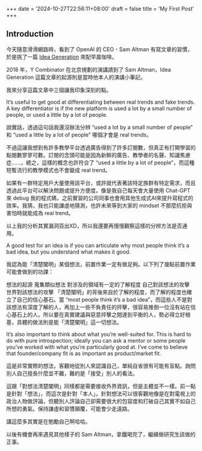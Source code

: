 +++
date = '2024-10-27T22:56:11+08:00'
draft = false
title = 'My First Post'
+++
## Introduction

今天隨意滑滑網路時，看到了 OpenAI 的 CEO - Sam Altman 有寫文章的習慣，於是挑了一篇 [Idea Generation](https://blog.samaltman.com/idea-generation) 來配早晨咖啡。

2018 年，Y Combinator 在北京規劃的演講請到了 Sam Altman，Idea Generation 這篇文章的起源則是當時他本人的演講小筆記。

我來分享這篇文章中三個讓我印象深刻的點。

It’s useful to get good at differentiating between real trends and fake trends. A key differentiator is if the new platform is used a lot by a small number of people, or used a little by a lot of people.

說實話，透過這句話我還沒辦法分辨 “used a lot by a small number of people” 和 “used a little by a lot of people” 哪個才會是 real trends。

不過這讓我想到有許多教學平台透過廣告得到了許多訂閱數，但真正有打開學習的點閱數寥寥可數。訂閱的念頭可能是因為新鮮的廣告、教學者的名聲、知識焦慮症……，總之，這樣的概念也許符合了 “used a little by a lot of people”，而這種短暫流行的教學模式也不會變成 real trend。

如果有一群特定用戶大量使用該平台，或許就代表著該特定族群有特定需求，而且透過此平台可以解決問題或提升方便度。像是我自己每天會大量使用 Chat-GPT 來 debug 我的程式碼，之前實習的公司同事也會用其他生成式AI來提升寫程式的效率。我猜，我也只能謙虛地猜測，也許未來等到大家的 mindset 不那麼抗拒與害怕時就能成為 real trend。

以上我的分析其實漏洞百出XD，所以我還要再慢慢觀察這樣的分辨方法是否通用。

A good test for an idea is if you can articulate why most people think it’s a bad idea, but you understand what makes it good.

我認為能「清楚闡明」某個想法，前置作業一定有做足夠。以下列了幾點前置作業可能會做到的功課：

想法的起源
蒐集類似想法
對涉及的領域有一定的了解程度
自己對該想法的攻擊
世界對該想法的攻擊
「清楚闡明」的背後來自於了解的程度，而了解的程度也確立了自己的信心基石。當 “most people think it’s a bad idea”，而這些人不是對該想法有深度了解的人，再加上一些不負責任的抨擊，很容易推倒一位沒有站在信心基石上的人。所以要在真實建議與惡意抨擊之間達到平衡的人，勢必得立好根基，具體的做法則是能「清楚闡明」這一切想法。

It’s also important to think about what you’re well-suited for. This is hard to do with pure introspection; ideally you can ask a mentor or some people you’ve worked with what you’re particularly good at. I’ve come to believe that founder/company fit is as important as product/market fit.

這是非常實際的想法，客觀地從別人來認識自己，單純自省很有可能有盲點。詢問別人自己擅長什麼並不難，難的是「接受」別人的看法。

這跟「對想法清楚闡明」同樣都是需要接收外界資訊，但是主體並不一樣。前一點是針對「想法」，而這次是針對「本人」。針對想法可以很客觀地像是在對電視上的政治人物做評論，但聽別人評論自己卻需要很大的包容度和打破自己其實不如自己所想的勇氣。保持謙虛和習慣顛覆，可能會少走遠路。

講這麼多其實是在勉勵自己啊哈哈。

以後有機會再來遇見其他樣子的 Sam Altman，拿鐵喝完了，繼續做研究生該做的正事。
